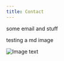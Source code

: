 ```yaml
---
title: Contact
---
```

some email and stuff

testing a md image

![Image text](/uploads/iguana.jpg)

